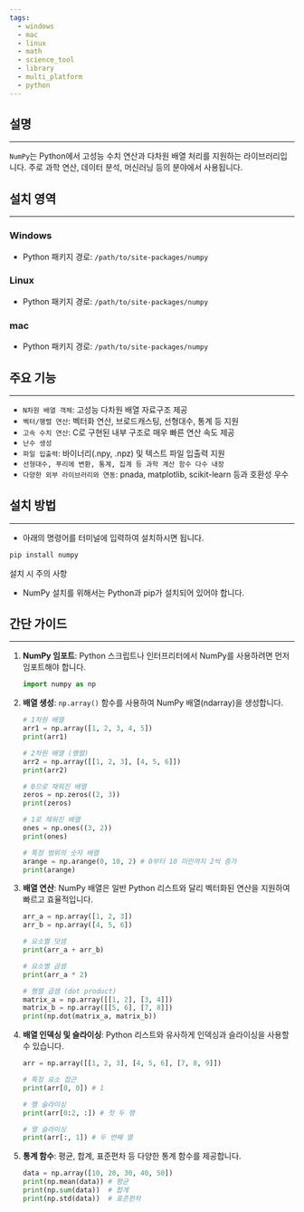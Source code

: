 ```yaml
---
tags:
  - windows
  - mac
  - linux
  - math
  - science_tool
  - library
  - multi_platform
  - python
---
```

## 설명
---
`NumPy`는 Python에서 고성능 수치 연산과 다차원 배열 처리를 지원하는 라이브러리입니다. 주로 과학 연산, 데이터 분석, 머신러닝 등의 분야에서 사용됩니다.

## 설치 영역
---
### Windows
- Python 패키지 경로: `/path/to/site-packages/numpy`

### Linux
- Python 패키지 경로: `/path/to/site-packages/numpy`

### mac
- Python 패키지 경로: `/path/to/site-packages/numpy`

## 주요 기능
---
- `N차원 배열 객체`: 고성능 다차원 배열 자료구조 제공
- `벡터/행렬 연산`: 벡터화 연산, 브로드캐스팅, 선형대수, 통계 등 지원
- `고속 수치 연산`: C로 구현된 내부 구조로 매우 빠른 연산 속도 제공
- `난수 생성`
- `파일 입출력`: 바이너리(.npy, .npz) 및 텍스트 파일 입출력 지원
- `선형대수, 푸리에 변환, 통계, 집계 등 과학 계산 함수 다수 내장`
- `다양한 외부 라이브러리와 연동`: pnada, matplotlib, scikit-learn 등과 호환성 우수

## 설치 방법
---
- 아래의 명령어를 터미널에 입력하여 설치하시면 됩니다.
```sh
pip install numpy
```

설치 시 주의 사항
- NumPy 설치를 위해서는 Python과 pip가 설치되어 있어야 합니다.

## 간단 가이드
---
1.  **NumPy 임포트**: Python 스크립트나 인터프리터에서 NumPy를 사용하려면 먼저 임포트해야 합니다.
    ```python
    import numpy as np
    ```

2.  **배열 생성**: `np.array()` 함수를 사용하여 NumPy 배열(ndarray)을 생성합니다.
    ```python
    # 1차원 배열
    arr1 = np.array([1, 2, 3, 4, 5])
    print(arr1)

    # 2차원 배열 (행렬)
    arr2 = np.array([[1, 2, 3], [4, 5, 6]])
    print(arr2)

    # 0으로 채워진 배열
    zeros = np.zeros((2, 3))
    print(zeros)

    # 1로 채워진 배열
    ones = np.ones((3, 2))
    print(ones)

    # 특정 범위의 숫자 배열
    arange = np.arange(0, 10, 2) # 0부터 10 미만까지 2씩 증가
    print(arange)
    ```

3.  **배열 연산**: NumPy 배열은 일반 Python 리스트와 달리 벡터화된 연산을 지원하여 빠르고 효율적입니다.
    ```python
    arr_a = np.array([1, 2, 3])
    arr_b = np.array([4, 5, 6])

    # 요소별 덧셈
    print(arr_a + arr_b)

    # 요소별 곱셈
    print(arr_a * 2)

    # 행렬 곱셈 (dot product)
    matrix_a = np.array([[1, 2], [3, 4]])
    matrix_b = np.array([[5, 6], [7, 8]])
    print(np.dot(matrix_a, matrix_b))
    ```

4.  **배열 인덱싱 및 슬라이싱**: Python 리스트와 유사하게 인덱싱과 슬라이싱을 사용할 수 있습니다.
    ```python
    arr = np.array([[1, 2, 3], [4, 5, 6], [7, 8, 9]])

    # 특정 요소 접근
    print(arr[0, 0]) # 1

    # 행 슬라이싱
    print(arr[0:2, :]) # 첫 두 행

    # 열 슬라이싱
    print(arr[:, 1]) # 두 번째 열
    ```

5.  **통계 함수**: 평균, 합계, 표준편차 등 다양한 통계 함수를 제공합니다.
    ```python
    data = np.array([10, 20, 30, 40, 50])
    print(np.mean(data)) # 평균
    print(np.sum(data))  # 합계
    print(np.std(data))  # 표준편차
    ```
